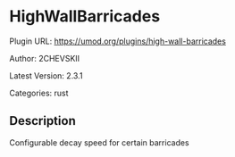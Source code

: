 # HighWallBarricades

Plugin URL: https://umod.org/plugins/high-wall-barricades

Author: 2CHEVSKII

Latest Version: 2.3.1

Categories: rust

## Description

Configurable decay speed for certain barricades
